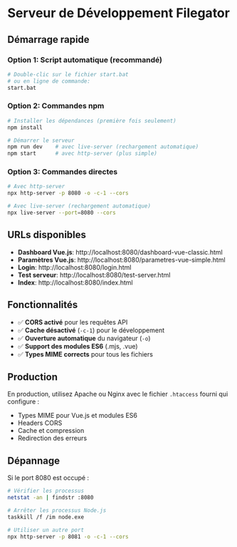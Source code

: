 # Serveur de Développement Filegator

## Démarrage rapide

### Option 1: Script automatique (recommandé)
```bash
# Double-clic sur le fichier start.bat
# ou en ligne de commande:
start.bat
```

### Option 2: Commandes npm
```bash
# Installer les dépendances (première fois seulement)
npm install

# Démarrer le serveur
npm run dev    # avec live-server (rechargement automatique)
npm start      # avec http-server (plus simple)
```

### Option 3: Commandes directes
```bash
# Avec http-server
npx http-server -p 8080 -o -c-1 --cors

# Avec live-server (rechargement automatique)
npx live-server --port=8080 --cors
```

## URLs disponibles

- **Dashboard Vue.js**: http://localhost:8080/dashboard-vue-classic.html
- **Paramètres Vue.js**: http://localhost:8080/parametres-vue-simple.html
- **Login**: http://localhost:8080/login.html
- **Test serveur**: http://localhost:8080/test-server.html
- **Index**: http://localhost:8080/index.html

## Fonctionnalités

- ✅ **CORS activé** pour les requêtes API
- ✅ **Cache désactivé** (`-c-1`) pour le développement
- ✅ **Ouverture automatique** du navigateur (`-o`)
- ✅ **Support des modules ES6** (.mjs, .vue)
- ✅ **Types MIME corrects** pour tous les fichiers

## Production

En production, utilisez Apache ou Nginx avec le fichier `.htaccess` fourni qui configure :
- Types MIME pour Vue.js et modules ES6
- Headers CORS
- Cache et compression
- Redirection des erreurs

## Dépannage

Si le port 8080 est occupé :
```bash
# Vérifier les processus
netstat -an | findstr :8080

# Arrêter les processus Node.js
taskkill /f /im node.exe

# Utiliser un autre port
npx http-server -p 8081 -o -c-1 --cors
```
